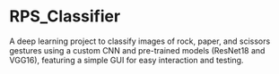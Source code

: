 # RPS_Classifier
A deep learning project to classify images of rock, paper, and scissors gestures using a custom CNN and pre-trained models (ResNet18 and VGG16), featuring a simple GUI for easy interaction and testing.
